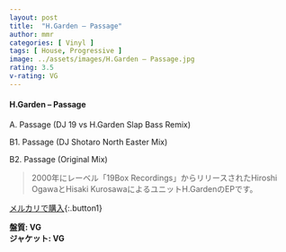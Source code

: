 ```yaml
---
layout: post
title:  "H.Garden – Passage"
author: mmr
categories: [ Vinyl ]
tags: [ House, Progressive ]
image: ../assets/images/H.Garden – Passage.jpg
rating: 3.5
v-rating: VG
---
```


#### H.Garden – Passage

A. Passage (DJ 19 vs H.Garden Slap Bass Remix)

B1. Passage (DJ Shotaro North Easter Mix)

B2. Passage (Original Mix)

> 2000年にレーベル「19Box Recordings」からリリースされたHiroshi OgawaとHisaki KurosawaによるユニットH.GardenのEPです。

[メルカリで購入](https://jp.mercari.com/item/m99468643038){:.button1}

<div class="mt-4 mb-4 d-flex align-items-center">
<strong class="mr-1">盤質: VG</strong>
</div>
<div class="mt-4 mb-4 d-flex align-items-center">
<strong class="mr-1">ジャケット: VG</strong>
</div>
